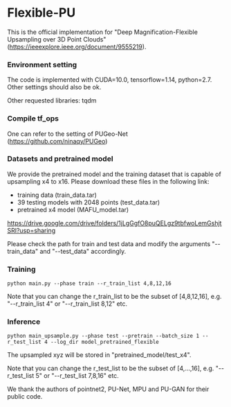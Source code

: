 # Flexible-PU
This is the official implementation for "Deep Magnification-Flexible Upsampling over 3D Point Clouds" (https://ieeexplore.ieee.org/document/9555219). 

### Environment setting
The code is implemented with CUDA=10.0, tensorflow=1.14, python=2.7. Other settings should also be ok.

Other requested libraries: tqdm

### Compile tf_ops
One can refer to the setting of PUGeo-Net (https://github.com/ninaqy/PUGeo)

### Datasets and pretrained model
We provide the pretrained model and the training dataset that is capable of upsampling x4 to x16. Please download these files in the following link:
- training data (train_data.tar)
- 39 testing models with 2048 points (test_data.tar) 
- pretrained x4 model (MAFU_model.tar) 

https://drive.google.com/drive/folders/1jLgGgfO8puQELgz9tbfwoLemGshjtSRl?usp=sharing

Please check the path for train and test data and modify the arguments "--train_data" and "--test_data" accordingly.


### Training
```
python main.py --phase train --r_train_list 4,8,12,16
```
Note that you can change the r_train_list to be the subset of [4,8,12,16], e.g. "--r_train_list 4" or "--r_train_list 8,12" etc.

### Inference
```
python main_upsample.py --phase test --pretrain --batch_size 1 --r_test_list 4 --log_dir model_pretrained_flexible
```
The upsampled xyz will be stored in "pretrained_model/test_x4".

Note that you can change the r_test_list to be the subset of [4,...,16], e.g. "--r_test_list 5" or "--r_test_list 7,8,16" etc.


We thank the authors of pointnet2, PU-Net, MPU and PU-GAN for their public code. 
